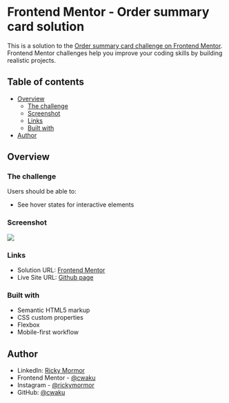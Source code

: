 # Frontend Mentor - Order summary card solution

This is a solution to the [Order summary card challenge on Frontend Mentor](https://www.frontendmentor.io/challenges/order-summary-component-QlPmajDUj). Frontend Mentor challenges help you improve your coding skills by building realistic projects. 

## Table of contents

- [Overview](#overview)
  - [The challenge](#the-challenge)
  - [Screenshot](#screenshot)
  - [Links](#links)
  - [Built with](#built-with)
- [Author](#author)

## Overview

### The challenge

Users should be able to:

- See hover states for interactive elements

### Screenshot

![](./screenshot.jpg)

### Links

- Solution URL: [Frontend Mentor](https://www.frontendmentor.io/solutions/order-summary-component-using-css-and-html--NFrdBTro)
- Live Site URL: [Github page](https://cwaku.github.io/order-summary-component-main/)

### Built with

- Semantic HTML5 markup
- CSS custom properties
- Flexbox
- Mobile-first workflow

## Author

- LinkedIn: [Ricky Mormor](https://www.linkedin.com/in/ricky-mormor)
- Frontend Mentor - [@cwaku](https://www.frontendmentor.io/profile/cwaku)
- Instagram - [@rickymormor](https://www.instagram.com/rickymormor/)
- GitHub: [@cwaku](https://github.com/cwaku)
